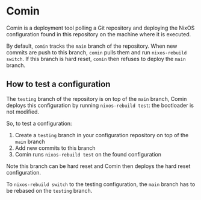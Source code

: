 # Comin

Comin is a deployment tool polling a Git repository and deploying the NixOS
configuration found in this repository on the machine where it is executed.


By default, `comin` tracks the `main` branch of the repository. When
new commits are push to this branch, `comin` pulls them and run
`nixos-rebuild switch`. If this branch is hard reset, `comin` then
refuses to deploy the `main` branch.


## How to test a configuration

The `testing` branch of the repository is on top of the `main` branch,
Comin deploys this configuration by running `nixos-rebuild test`: the
bootloader is not modified.

So, to test a configuration:

1. Create a `testing` branch in your configuration repository on top of the `main` branch
2. Add new commits to this branch
3. Comin runs `nixos-rebuild test` on the found configuration

Note this branch can be hard reset and Comin then deploys the hard
reset configuration.

To `nixos-rebuild switch` to the testing configuration, the `main`
branch has to be rebased on the `testing` branch.
